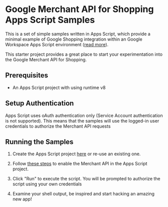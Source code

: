 # Google Merchant API for Shopping Apps Script Samples

This is a set of simple samples written in Apps Script, which provide a minimal
example of Google Shopping integration within an Google Workspace Apps Script
environment ([read more](https://developers.google.com/apps-script/overview)).

This starter project provides a great place to start your experimentation into
the Google Merchant API for Shopping.

## Prerequisites

* An Apps Script project with using runtime v8

## Setup Authentication

Apps Script uses oAuth authentication only (Service Account authentication is
not supported). This means that the samples will use the logged-in user
credentials to authorize the Merchant API requests

## Running the Samples

1.  Create the Apps Script project [here](https://script.google.com/u/1/home) or re-use an existing one.

1.  Follow [these steps](https://developers.google.com/apps-script/advanced/merchant-api) to enable the Merchant API in the Apps Script project.

1.  Click "Run" to execute the script. You will be prompted to authorize the script using your own credentials

1.  Examine your shell output, be inspired and start hacking an amazing new app!